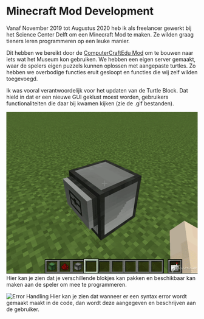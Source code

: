 # Minecraft Mod Development

Vanaf November 2019 tot Augustus 2020 heb ik als freelancer gewerkt bij het Science Center Delft om een Minecraft Mod te maken. Ze wilden graag tieners leren programmeren op een leuke manier. 

Dit hebben we bereikt door de [ComputerCraftEdu Mod](https://computercraftedu.com/) om te bouwen naar iets wat het Museum kon gebruiken. We hebben een eigen server gemaakt, waar de spelers eigen puzzels kunnen oplossen met aangepaste turtles. Zo hebben we overbodige functies eruit gesloopt en functies die wij zelf wilden toegevoegd. 

Ik was vooral verantwoordelijk voor het updaten van de Turtle Block. Dat hield in dat er een nieuwe GUI geklust moest worden, gebruikers functionaliteiten die daar bij kwamen kijken (zie de .gif bestanden).

![Bijhouden van Programmeer Blokes](Bijhouden%20Programmeer%20Blokjes.gif)
Hier kan je zien dat je verschillende blokjes kan pakken en beschikbaar kan maken aan de speler om mee te programmeren. 

![Error Handling](Error%20Handling.gif)
Hier kan je zien dat wanneer er een syntax error wordt gemaakt maakt in de code, dan wordt deze aangegeven en beschrijven aan de gebruiker.